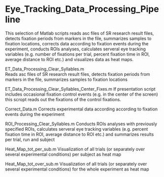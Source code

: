 # Eye_Tracking_Data_Processing_Pipeline

This selection of Matlab scripts reads asc files of SR research result files, detects fixation periods from markers in the file, summarizes samples to fixation locations, corrects data according to fixation events during the experiment, conducts ROIs analyses, calculates serveral eye tracking variables (e.g. number of fixations per trial, percent fixation time in ROI, average distance to ROI etc.) and visualizes data as heat maps.


ET_Data_Processing_Clear_Syllables.m\
Reads asc files of SR research result files, detects fixation periods from markers in the file, summarizes samples to fixation locations

ET_Data_Processing_Clear_Syllables_Center_Fixes.m
If presentation script includes occasional fixation control events (e.g. in the center of the screen) this scropt reads out the fixations of the control fixations.

Correct_Data.m
Corrects experimental data according according to fixation events during the experiment

ROI_Processing_Clear_Syllables.m
Conducts ROIs analyses with previously specified ROIs, calculates serveral eye tracking variables (e.g.  percent fixation time in ROI, average distance to ROI etc.) and summarizes results per trial, run and subject

Heat_Map_tot_per_sub.m
Visualization of all trials (or separately over several experimental conditions) per subject as heat map

Heat_Map_tot_over_sub.m
Visualization of all trials (or separately over several experimental conditions) for the whole experiment as heat map
